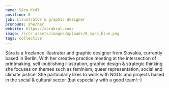 ```yaml
---
name: Sára Král
position: 6
job: Illustrator & graphic designer
pronouns: she/her
website: https://sarakral.com/
image: /src/_assets/images/uploads/6_sara_blue.png
tags: collective
---
```

Sára is a freelance illustrator and graphic designer from Slovakia, currently based in Berlin. With her creative practice meeting at the intersection of printmaking, self-publishing illustration, graphic design & strategic thinking she focuses on themes such as feminism, queer representation, social and climate justice. She particularly likes to work with NGOs and projects based in the social & cultural sector (but especially with a good team!:-)
